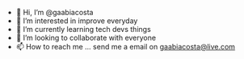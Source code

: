 - 👋 Hi, I’m @gaabiacosta
- 👀 I’m interested in improve everyday
- 🌱 I’m currently learning tech devs things
- 💞️ I’m looking to collaborate with everyone
- 📫 How to reach me ... send me a email on gaabiacosta@live.com

<!---
gaabiacosta/gaabiacosta is a ✨ special ✨ repository because its `README.md` (this file) appears on your GitHub profile.
You can click the Preview link to take a look at your changes.
--->
